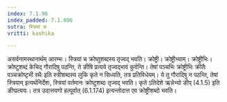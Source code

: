 ```yaml
---
index: 7.1.96
index_padded: 7.1.096
sutra: स्त्रियां च
vritti: kashika

---
```

असर्वनामस्थानार्थम् आरम्भः। स्त्रियां च क्रोष्तुशब्दस्य तृज्वद् भवति। क्रोष्ट्री। क्रोष्ट्रीभ्याम्। क्रोष्ट्रीभिः। क्रोष्टुशब्दं केचिद् गौरादिषु पठन्ति, ते ङीषि प्रत्यये तृज्वद्भावं कुर्वन्ति। तेषां पञ्चभिः क्रोष्ट्रीभिः क्रीतैः पञ्चक्रोष्टृभी रथैः इति स्त्रीशब्दस्य लुकि कृते न सिध्यति, तत्र प्रतिविधेयम्। ये तु गौरादिषु न पठन्ति, तेषां स्त्रियाम् इत्यर्थनिर्देशः, स्त्रियां वर्तमानः क्रोष्टुशब्दः तृज्वद् भवति। कृते ऽतिदेशे ऋन्नेभ्यो ङीप् (4.1.5) इति ङीप्प्रत्ययः। तत्र उदात्तयणो हल्पूर्वात् (6.1.174) इत्यन्तोदात्त एव क्रोष्ट्रीशब्दो भवति।